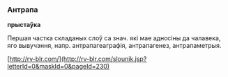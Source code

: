 ### Антрапа
**прыстаўка**

Першая частка складаных слоў са знач. які мае адносіны да чалавека, яго вывучэння, напр. антрапагеаграфія, антрапагенез, антрапаметрыя.

<a rel="author">[http://rv-blr.com/](http://rv-blr.com/slounik.jsp?letterId=0&maskId=0&pageId=230)</a>

